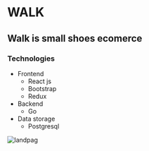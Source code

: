 # WALK
## Walk is small shoes ecomerce 
### Technologies
* Frontend
  * React js
  * Bootstrap
  * Redux 
* Backend
  * Go 
* Data storage  
  * Postgresql

![landpag](https://user-images.githubusercontent.com/51460153/125223287-5c782100-e280-11eb-994d-1f7b2d23a6fa.png)
